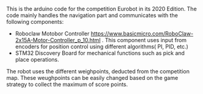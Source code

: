 This is the arduino code for the competition Eurobot in its 2020 Edition. 
The code mainly handles the navigation part and communicates with the following components: 
- Roboclaw Motobor Controller  https://www.basicmicro.com/RoboClaw-2x15A-Motor-Controller_p_10.html . This component uses input from encoders for position control using different algorithms( PI, PID, etc.)
- STM32 Discovery Board for mechanical functions such as pick and place operations. 

The robot uses the different weighpoints, deducted from the competition map. These weughpoints can be easily changed based on the game strategy to collect the maximum of score points. 
